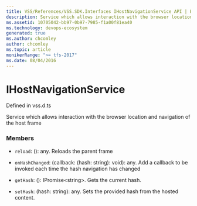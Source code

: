 ```yaml
---
title: VSS/References/VSS.SDK.Interfaces IHostNavigationService API | Extensions for Azure DevOps Services
description: Service which allows interaction with the browser location and navigation of the host frame
ms.assetid: 10705042-bb97-0b97-7985-f1a00f81ea40
ms.technology: devops-ecosystem
generated: true
ms.author: chcomley
author: chcomley
ms.topic: article
monikerRange: ">= tfs-2017"
ms.date: 08/04/2016
---
```


# IHostNavigationService

Defined in vss.d.ts

Service which allows interaction with the browser location and navigation of the host frame

### Members

- `reload`: (): any. Reloads the parent frame

- `onHashChanged`: (callback: (hash: string): void): any. Add a callback to be invoked each time the hash navigation has changed

- `getHash`: (): IPromise&lt;string&gt;. Gets the current hash.

- `setHash`: (hash: string): any. Sets the provided hash from the hosted content.
